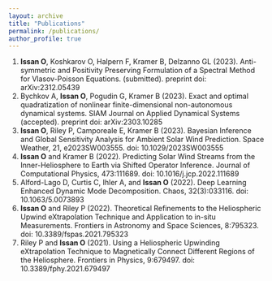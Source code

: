 ```yaml
---
layout: archive
title: "Publications"
permalink: /publications/
author_profile: true
---
```


1. **Issan O**, Koshkarov O, Halpern F, Kramer B, Delzanno GL (2023). Anti-symmetric and Positivity Preserving Formulation of a Spectral Method for Vlasov-Poisson Equations. (submitted). preprint doi: arXiv:2312.05439
2. Bychkov A, **Issan O**, Pogudin G, Kramer B (2023). Exact and optimal quadratization of nonlinear finite-dimensional non-autonomous dynamical systems. SIAM Journal on Applied Dynamical Systems (accepted). preprint doi: arXiv:2303.10285
3. **Issan O**, Riley P, Camporeale E, Kramer B (2023). Bayesian Inference and Global Sensitivity Analysis for Ambient Solar Wind Prediction. Space Weather, 21, e2023SW003555. doi: 10.1029/2023SW003555
4. **Issan O** and Kramer B (2022). Predicting Solar Wind Streams from the Inner-Heliosphere to Earth via Shifted Operator Inference. Journal of Computational Physics, 473:111689. doi: 10.1016/j.jcp.2022.111689
5. Alford-Lago D, Curtis C, Ihler A, and **Issan O** (2022). Deep Learning Enhanced Dynamic Mode Decomposition. Chaos, 32(3):033116. doi: 10.1063/5.0073893
6. **Issan O** and Riley P (2022). Theoretical Refinements to the Heliospheric Upwind eXtrapolation Technique and Application to in-situ Measurements. Frontiers in Astronomy and Space Sciences, 8:795323. doi: 10.3389/fspas.2021.795323
7. Riley P and **Issan O** (2021). Using a Heliospheric Upwinding eXtrapolation Technique to Magnetically Connect Different Regions of the Heliosphere. Frontiers in Physics, 9:679497. doi: 10.3389/fphy.2021.679497

